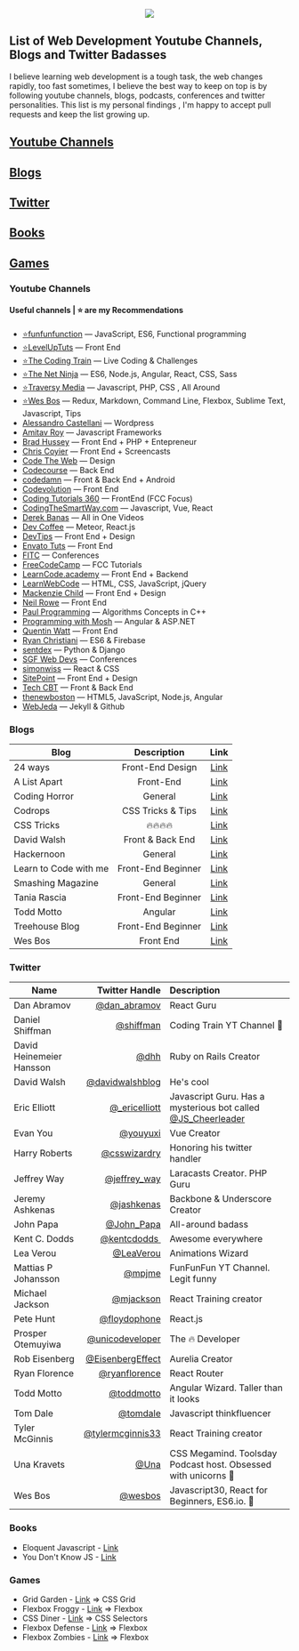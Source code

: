 

<p align="center">
<img src="http://i.imgur.com/7XJp1hQ.png"> 
</p>


## List of Web Development Youtube Channels, Blogs and Twitter Badasses

I believe learning web development is a tough task, the web changes rapidly, too fast sometimes, I believe the best way to keep on top is by following youtube channels, blogs, podcasts, conferences and twitter personalities. This list is my personal findings , I'm happy to accept pull requests and keep the list growing up.

<h2><a href="#youtube">Youtube Channels</a></h2>  
<h2><a href="#blogs">Blogs</a></h2> 
<h2><a href="#twitter">Twitter</a></h2>    
<h2><a href="#books">Books</a></h2>  
<h2><a href="#games">Games</a></h2>    

<h3 id="youtube">Youtube Channels</h3>

#### Useful channels | ⭐ are my Recommendations

- [⭐funfunfunction](https://www.youtube.com/channel/UCO1cgjhGzsSYb1rsB4bFe4Q) — JavaScript, ES6, Functional programming
- [⭐LevelUpTuts](http://www.youtube.com/user/LevelUpTuts) — Front End
- [⭐The Coding Train](https://www.youtube.com/channel/UCvjgXvBlbQiydffZU7m1_aw/undefined) — Live Coding & Challenges
- [⭐The Net Ninja](https://www.youtube.com/channel/UCW5YeuERMmlnqo4oq8vwUpg) — ES6, Node.js, Angular, React, CSS, Sass
- [⭐Traversy Media](https://www.youtube.com/user/TechGuyWeb) — Javascript, PHP, CSS , All Around
- [⭐Wes Bos](https://www.youtube.com/user/wesbos) — Redux, Markdown, Command Line, Flexbox, Sublime Text, Javascript, Tips
- [Alessandro Castellani](https://www.youtube.com/channel/UCbmBY_XYZqCa2G0XmFA7ZWg) — Wordpress
- [Amitav Roy](https://www.youtube.com/channel/UC4gijXR8cM4gmEt9Olse-TQ) — Javascript Frameworks
- [Brad Hussey](https://www.youtube.com/user/hussey17) — Front End + PHP + Entepreneur
- [Chris Coyier](http://www.youtube.com/user/realcsstricks) — Front End + Screencasts
- [Code The Web](https://www.youtube.com/channel/UCxSITxL2JbF229OGCqieVZw/undefined) — Design
- [Codecourse](https://www.youtube.com/channel/UCpOIUW62tnJTtpWFABxWZ8g) — Back End
- [codedamn](https://www.youtube.com/channel/UCJUmE61LxhbhudzUugHL2wQ) — Front & Back End + Android
- [Codevolution](https://www.youtube.com/channel/UC80PWRj_ZU8Zu0HSMNVwKWw) — Front End
- [Coding Tutorials 360](https://www.youtube.com/channel/UC5Wi_NYysX-LfcqT3Hq9Faw) — FrontEnd (FCC Focus)
- [CodingTheSmartWay.com](https://www.youtube.com/channel/UCLXQoK41TOcIsWtY-BgB_kQ) — Javascript, Vue, React 
- [Derek Banas](http://www.youtube.com/user/derekbanas) — All in One Videos
- [Dev Coffee](https://www.youtube.com/channel/UCqr-7GDVTsdNBCeufvERYuw) — Meteor, React.js
- [DevTips](http://www.youtube.com/user/DevTipsForDesigners) — Front End + Design
- [Envato Tuts](https://www.youtube.com/channel/UC8lxnUR_CzruT2KA6cb7p0Q) — Front End
- [FITC](https://www.youtube.com/channel/UCmaq7t-9UQW8GmN2cN1J8LQ) — Conferences
- [FreeCodeCamp](https://www.youtube.com/channel/UC8butISFwT-Wl7EV0hUK0BQURL) — FCC Tutorials
- [LearnCode.academy](http://www.youtube.com/user/learncodeacademy) — Front End + Backend
- [LearnWebCode](http://www.youtube.com/user/LearnWebCode) — HTML, CSS, JavaScript, jQuery
- [Mackenzie Child](https://www.youtube.com/channel/UCfWZwsP8trUy5uHJg8gcGIQURL) — Front End + Design
- [Neil Rowe](http://www.youtube.com/user/CodersGuide) — Front End
- [Paul Programming](https://www.youtube.com/channel/UCcDGsN3JxMavDkM9INRLGFA) — Algorithms Concepts in C++
- [Programming with Mosh](https://www.youtube.com/channel/UCWv7vMbMWH4-V0ZXdmDpPBA) — Angular & ASP.NET
- [Quentin Watt](http://www.youtube.com/user/QuentinWatt) — Front End
- [Ryan Christiani](https://www.youtube.com/channel/UCGzkH_sGqhiZfsk2khuhmZg) — ES6 & Firebase
- [sentdex](https://www.youtube.com/channel/UCfzlCWGWYyIQ0aLC5w48gBQ) — Python & Django
- [SGF Web Devs](https://www.youtube.com/channel/UC09Jd4ouiP_BUc7REYhC2kw) — Conferences
- [simonwiss](https://www.youtube.com/channel/UCN4tVpI6nsadgWAtGqL-J-g) — React & CSS
- [SitePoint](https://www.youtube.com/user/SitePoint) — Front End + Design
- [Tech CBT](https://www.youtube.com/channel/UCJ1GreMvJv6U5JtPGCinwJw) — Front & Back End
- [thenewboston](http://www.youtube.com/user/thenewboston) — HTML5, JavaScript, Node.js, Angular
- [WebJeda](https://www.youtube.com/channel/UCbOO7d0vVo0kIrkd7m32irg) — Jekyll & Github



<h3 id="blogs">Blogs</h3>

| Blog   |      Description      |  Link |
|----------|:-------------:|:------:|
| 24 ways |  Front-End Design | [Link](https://24ways.org/) |
| A List Apart |  Front-End  | [Link](https://alistapart.com/) |
| Coding Horror |  General | [Link](https://blog.codinghorror.com/) |
| Codrops |  CSS Tricks & Tips | [Link](https://tympanus.net/codrops/) |
| CSS Tricks |  🔥🔥🔥🔥 | [Link](https://css-tricks.com/) |
| David Walsh |  Front & Back End | [Link](https://davidwalsh.name/) |
| Hackernoon |  General | [Link](https://hackernoon.com/) |
| Learn to Code with me |  Front-End Beginner | [Link](http://learntocodewith.me/blog/) |
| Smashing Magazine |  General | [Link](http://www.smashingmagazine.com/) |
| Tania Rascia |  Front-End Beginner | [Link](https://www.taniarascia.com/) |
| Todd Motto | Angular | [Link](https://toddmotto.com/) |
| Treehouse Blog |  Front-End Beginner | [Link](http://blog.teamtreehouse.com/) |
| Wes Bos |  Front End | [Link](http://wesbos.com/blog/) |



<h3 id="twitter">Twitter</h3>

| Name   |      Twitter Handle      |  Description |
|----------|-------------:|:------|
| Dan Abramov |    [@dan_abramov](https://twitter.com/dan_abramov‏)   |   React Guru |
| Daniel Shiffman | [@shiffman](https://twitter.com/shiffman)| Coding Train YT Channel 🚆|
| David Heinemeier Hansson | [@dhh](https://twitter.com/dhh)| Ruby on Rails Creator |
| David Walsh ‏ |    [@davidwalshblog](https://twitter.com/davidwalshblog)   |   He's cool |
| Eric Elliott |    [@_ericelliott](https://twitter.com/_ericelliott)   |   Javascript Guru. Has a mysterious bot called [@JS_Cheerleader](https://twitter.com/JS_Cheerleader) |
| Evan You | [@youyuxi](https://twitter.com/dhhyouyuxi) | Vue Creator |
| Harry Roberts‏ |    [@csswizardry](https://twitter.com/csswizardry)   |   Honoring his twitter handler |
| Jeffrey Way |    [@jeffrey_way](https://twitter.com/jeffrey_way)   |   Laracasts Creator. PHP Guru |
| Jeremy Ashkenas‏ |    [@jashkenas](https://twitter.com/csswizardry)   |   Backbone & Underscore Creator |
| John Papa ‏ |    [@John_Papa](https://twitter.com/John_Papa)   |   All-around badass |
| Kent C. Dodds |    [@kentcdodds ‏](https://twitter.com/kentcdodds)   |   Awesome everywhere |
| Lea Verou ‏ |    [@LeaVerou](https://twitter.com/LeaVerou)   |   Animations Wizard |
| Mattias P Johansson |    [@mpjme](https://twitter.com/mpjme)   |   FunFunFun YT Channel. Legit funny |
| Michael Jackson |    [@mjackson](https://twitter.com/mjackson)   |   React Training creator |
| Pete Hunt |    [@floydophone](https://twitter.com/floydophone)   |   React.js |
| Prosper Otemuyiwa |    [@unicodeveloper](https://twitter.com/unicodeveloper‏)   | The 🔥 Developer |
| Rob Eisenberg |    [@EisenbergEffect](https://twitter.com/EisenbergEffect)   |   Aurelia Creator |
| Ryan Florence |    [@ryanflorence](https://twitter.com/ryanflorence)   |   React Router |
| Todd Motto ‏ |    [@toddmotto](https://twitter.com/toddmotto)   |   Angular Wizard. Taller than it looks |
| Tom Dale |    [@tomdale](https://twitter.com/tomdale)   |   Javascript thinkfluencer |
| Tyler McGinnis |    [@tylermcginnis33](https://twitter.com/tylermcginnis33)   |   React Training creator |
| Una Kravets | [@Una](https://twitter.com/Una)| CSS Megamind. Toolsday Podcast host. Obsessed with unicorns 🦄|
| Wes Bos |  [@wesbos](https://twitter.com/wesbos) | Javascript30, React for Beginners, ES6.io. 🍖 |


<h3 id="books">Books</h3>

- Eloquent Javascript - [Link](http://eloquentjavascript.net/)
- You Don't Know JS - [Link](https://github.com/getify/You-Dont-Know-JS)

<h3 id="games">Games</h3>

- Grid Garden - [Link](http://cssgridgarden.com/) => CSS Grid
- Flexbox Froggy - [Link](http://flexboxfroggy.com/) => Flexbox
- CSS Diner - [Link](http://flukeout.github.io/) => CSS Selectors
- Flexbox Defense - [Link](http://www.flexboxdefense.com/) => Flexbox
- Flexbox Zombies - [Link](http://flexboxzombies.com/p/flexbox-zombies) => Flexbox